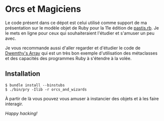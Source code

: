 Orcs et Magiciens
=================

Le code présent dans ce dépot est celui utilisé comme support de ma présentation
sur le modèle objet de Ruby pour la 11e édition de
[pastis.rb](http://pastisrb.org). Je le mets en ligne pour ceux qui
souhaiteraient l'étudier et s'amuser un peu avec.

Je vous recommande aussi d'aller regarder et d'étudier le code de [Dwemthy's
Array](http://mislav.uniqpath.com/poignant-guide/dwemthy/) qui est un très bon
exemple d'utilisation des métaclasses et des capacités des programmes Ruby à
s'étendre à la volée.

Installation
------------

```
$ bundle install --binstubs
$ ./bin/pry -Ilib -r orcs_and_wizards
```

À partir de là vous pouvez vous amuser à instancier des objets et à les faire
interagir.

*Happy hacking!*
